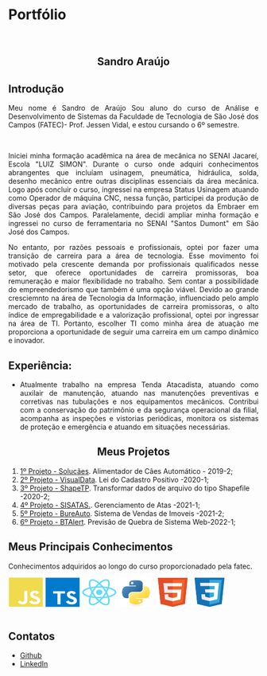 # Portfólio 
<div align=center>
  <img src="https://github.com/cassia2023/Projeto/assets/151237166/5b335514-3b96-4703-8c43-4255426ec089" width=200 alt="" />
  <h2> Sandro Araújo </h2>
    </div>

## Introdução
<div style="text-align: justify;">

Meu nome é Sandro de Araújo Sou aluno do curso de Análise e Desenvolvimento de Sistemas da Faculdade de Tecnologia de São José dos Campos (FATEC)- Prof. Jessen Vidal, e estou cursando o 6º semestre. 

<br>

Iniciei minha formação acadêmica na área de mecânica no SENAI Jacareí, Escola "LUIZ SIMON". Durante o curso onde adquiri conhecimentos abrangentes que incluíam usinagem, pneumática, hidráulica, solda, desenho mecânico entre   outras disciplinas essenciais da área mecânica. Logo após concluir o curso, ingressei na empresa Status Usinagem atuando como Operador de máquina CNC, nessa função, participei da produção de diversas peças para aviação, contribuindo para projetos da Embraer em São José dos Campos. Paralelamente, decidi ampliar minha formação e ingressei no curso de ferramentaria no SENAI "Santos Dumont" em São José dos Campos. 

No entanto, por razões pessoais e profissionais, optei por fazer uma transição de carreira para a área de tecnologia. Esse movimento foi motivado pela crescente demanda por profissionais qualificados nesse setor, que oferece oportunidades de carreira promissoras, boa remuneração e maior flexibilidade no trabalho. Sem contar a possibilidade do empreendedorismo que também é uma opção viável. Devido ao grande cresciemnto na área de Tecnologia da Informação, influenciado pelo amplo mercado de trabalho, as oportunidades de carreira promissoras, o alto índice de empregabilidade e a valorização profissional, optei por ingressar na área de TI. Portanto, escolher TI como minha área de atuação me proporciona a oportunidade de seguir uma carreira em um campo dinâmico e inovador.

</div>

## Experiência:
<div style="text-align: justify;">

* Atualmente trabalho na empresa Tenda Atacadista, atuando como auxilair de manutenção, atuando nas manutenções preventivas e corretivas nas tubulações e nos equipamentos mecânicos. Contribui com a conservação do patrimônio e da segurança operacional da filial, acompanha as inspeções e vistorias periódicas, monitora os sistemas de proteção e emergência e atuando em situações necessárias.<br> 

</div>

##

<div align=center>
   <h2> Meus Projetos </h2>
</div>

1) [1º Projeto - Solucães](https://github.com/drosan19/Portfolio/tree/main/Referencia/Projeto1). Alimentador de Cães Automático - 2019-2;
2) [2º Projeto - VisualData](https://github.com/drosan19/Portfolio/tree/main/Referencia/Projeto2). Lei do Cadastro Positivo -2020-1;
3) [3º Projeto - ShapeTP](https://github.com/drosan19/Portfolio/tree/main/Referencia/Projeto3). Transformar dados de arquivo do tipo Shapefile -2020-2;
4) [4º Projeto - SISATAS.](https://github.com/drosan19/Portfolio/tree/main/Referencia/Projeto4). Gerenciamento de Atas -2021-1;
5) [5º Projeto - BureAuto](https://github.com/drosan19/Portfolio/tree/main/Referencia/Projeto5). Sistema de Vendas de Imoveis -2021-2;
6) [6º Projeto - BTAlert](https://github.com/drosan19/Portfolio/tree/main/Referencia/Projeto6). Previsão de Quebra de Sistema Web-2022-1;
  </div>

  ## Meus Principais Conhecimentos

  Conhecimentos adquiridos ao longo do curso proporcionadado pela fatec.<br>
  
  <div style="display: inline_block">
  <img align="center" alt="Js" height="60" width="70" src="https://raw.githubusercontent.com/devicons/devicon/master/icons/javascript/javascript-plain.svg">
  <img align="center" alt="Ts" height="60" width="70" src="https://raw.githubusercontent.com/devicons/devicon/master/icons/typescript/typescript-plain.svg">
  <img align="center" alt="React" height="60" width="70" src="https://raw.githubusercontent.com/devicons/devicon/master/icons/react/react-original.svg">  
  <img align="center" alt="Python" height="60" width="70" src="https://raw.githubusercontent.com/devicons/devicon/master/icons/python/python-original.svg">
  <img align="center" alt="HTML" height="60" width="70" src="https://raw.githubusercontent.com/devicons/devicon/master/icons/html5/html5-original.svg">
  <img align="center" alt="CSS" height="60" width="70" src="https://raw.githubusercontent.com/devicons/devicon/master/icons/css3/css3-original.svg">
  <div style="display: inline_block"><br>  

  ## Contatos
* [Github](https://github.com/drosan19/Portfolio)
* [LinkedIn]()


 